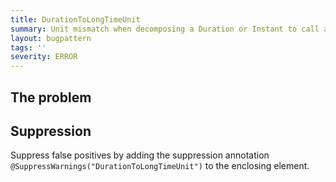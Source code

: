 ```yaml
---
title: DurationToLongTimeUnit
summary: Unit mismatch when decomposing a Duration or Instant to call a <long, TimeUnit> API
layout: bugpattern
tags: ''
severity: ERROR
---
```


<!--
*** AUTO-GENERATED, DO NOT MODIFY ***
To make changes, edit the @BugPattern annotation or the explanation in docs/bugpattern.
-->


## The problem


## Suppression
Suppress false positives by adding the suppression annotation `@SuppressWarnings("DurationToLongTimeUnit")` to the enclosing element.
